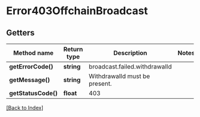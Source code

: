 # Error403OffchainBroadcast

## Getters

Method name | Return type | Description | Notes
------------ | ------------- | ------------- | -------------
**getErrorCode()** | **string** | broadcast.failed.withdrawalId |
**getMessage()** | **string** | WithdrawalId must be present. |
**getStatusCode()** | **float** | 403 |

[[Back to Index]](../index.md)
